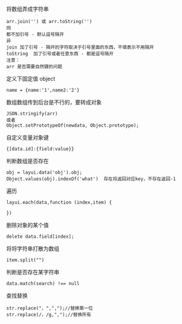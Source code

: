 将数组弄成字符串

```
arr.join('') 或 arr.toString('')
同
都不加引号 - 默认逗号隔开
异
join 加了引号 - 隔开的字符取决于引号里面的东西，不填表示不用隔开
toString  加了引号或者任意东西 - 都是逗号隔开
注意：
arr 是否需要自然键的问题
```

定义下固定值 object

```
name = {name:'1',name2:'2'}
```

数组数组传到后台是不行的，要转成对象

```
JSON.stringify(arr)
或者
Object.setPrototypeOf(newdata, Object.prototype);
```

自定义变量对象键

```
{[data.id]:{field:value}}
```

判断数组是否存在

```
obj = layui.data('obj').obj;
Object.values(obj).indexOf('what')  存在将返回对应key，不存在返回-1
```

遍历

```
layui.each(data,function (index,item) {

})
```

删除对象的某个值

```
delete data.field[index];
```

将将字符串打散为数组

```
item.split("")
```

判断是否存在某字符串

```
data.match(search) !== null
```

查找替换

```
str.replace("，",",");//替换第一位
str.replace(/，/g,",");//替换所有
```



